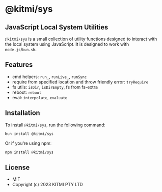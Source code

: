 # @kitmi/sys

## JavaScript Local System Utilities

`@kitmi/sys` is a small collection of utility functions designed to interact with the local system using JavaScript. It is designed to work with `node.js`/`bun.sh`.

## Features

-   cmd helpers: `run_`, `runLive_`, `runSync`
-   require from specified location and throw friendly error: `tryRequire`
-   fs utils: `isDir`, `isDirEmpty`, fs from fs-extra
-   reboot: `reboot`
-   eval: `interpolate`, `evaluate`

## Installation

To install `@kitmi/sys`, run the following command:

```bash
bun install @kitmi/sys
```

Or if you're using npm:

```bash
npm install @kitmi/sys
```

## License

-   MIT
-   Copyright (c) 2023 KITMI PTY LTD
